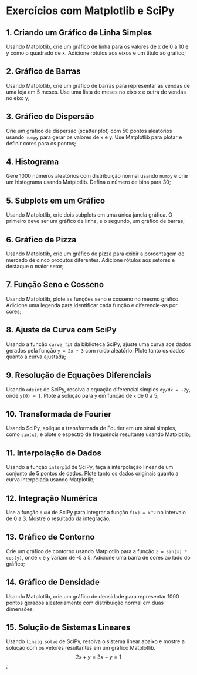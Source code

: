 # Exercícios com Matplotlib e SciPy

## 1. Criando um Gráfico de Linha Simples
Usando Matplotlib, crie um gráfico de linha para os valores de x de 0 a 10 e y como o quadrado de x. Adicione rótulos aos eixos e um título ao gráfico;

## 2. Gráfico de Barras
Usando Matplotlib, crie um gráfico de barras para representar as vendas de uma loja em 5 meses. Use uma lista de meses no eixo x e outra de vendas no eixo y;

## 3. Gráfico de Dispersão
Crie um gráfico de dispersão (scatter plot) com 50 pontos aleatórios usando `numpy` para gerar os valores de x e y. Use Matplotlib para plotar e definir cores para os pontos;

## 4. Histograma
Gere 1000 números aleatórios com distribuição normal usando `numpy` e crie um histograma usando Matplotlib. Defina o número de bins para 30;

## 5. Subplots em um Gráfico
Usando Matplotlib, crie dois subplots em uma única janela gráfica. O primeiro deve ser um gráfico de linha, e o segundo, um gráfico de barras;

## 6. Gráfico de Pizza
Usando Matplotlib, crie um gráfico de pizza para exibir a porcentagem de mercado de cinco produtos diferentes. Adicione rótulos aos setores e destaque o maior setor;

## 7. Função Seno e Cosseno
Usando Matplotlib, plote as funções seno e cosseno no mesmo gráfico. Adicione uma legenda para identificar cada função e diferencie-as por cores;

## 8. Ajuste de Curva com SciPy
Usando a função `curve_fit` da biblioteca SciPy, ajuste uma curva aos dados gerados pela função `y = 2x + 3` com ruído aleatório. Plote tanto os dados quanto a curva ajustada;

## 9. Resolução de Equações Diferenciais
Usando `odeint` de SciPy, resolva a equação diferencial simples `dy/dx = -2y`, onde `y(0) = 1`. Plote a solução para `y` em função de `x` de 0 a 5;

## 10. Transformada de Fourier
Usando SciPy, aplique a transformada de Fourier em um sinal simples, como `sin(x)`, e plote o espectro de frequência resultante usando Matplotlib;

## 11. Interpolação de Dados
Usando a função `interp1d` de SciPy, faça a interpolação linear de um conjunto de 5 pontos de dados. Plote tanto os dados originais quanto a curva interpolada usando Matplotlib;

## 12. Integração Numérica
Use a função `quad` de SciPy para integrar a função `f(x) = x^2` no intervalo de 0 a 3. Mostre o resultado da integração;

## 13. Gráfico de Contorno
Crie um gráfico de contorno usando Matplotlib para a função `z = sin(x) * cos(y)`, onde `x` e `y` variam de -5 a 5. Adicione uma barra de cores ao lado do gráfico;

## 14. Gráfico de Densidade
Usando Matplotlib, crie um gráfico de densidade para representar 1000 pontos gerados aleatoriamente com distribuição normal em duas dimensões;

## 15. Solução de Sistemas Lineares
Usando `linalg.solve` de SciPy, resolva o sistema linear abaixo e mostre a solução com os vetores resultantes em um gráfico Matplotlib.
$$
2x + y = 3
x - y = 1
$$
;
